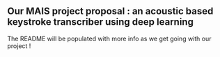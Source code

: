 ## Our MAIS project proposal : an acoustic based keystroke transcriber using deep learning 

The README will be populated with more info as we get going with our project !

